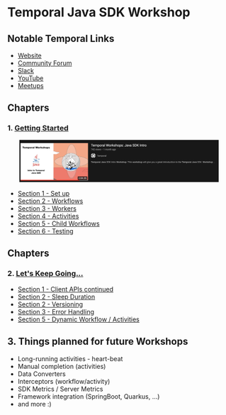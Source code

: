 # Temporal Java SDK Workshop

## Notable Temporal Links

* [Website](https://temporal.io/)
* [Community Forum](https://community.temporal.io/)
* [Slack](https://temporal.io/slack)
* [YouTube](https://temporal.io/youtube)
* [Meetups](https://temporal.io/meetup)

## Chapters

### 1. [Getting Started](src/main/java/io/workshop/CHAPTER1.md)

<p align="center">
 <a href="https://www.youtube.com/watch?v=VoSiIwkvuX0&t=6504s"><img src="media/workshop-1-video.png" width="450"/></a>
</p>

* [Section 1 - Set up](src/main/java/io/workshop/CHAPTER1.md#section-1)
* [Section 2 - Workflows](src/main/java/io/workshop/CHAPTER1.md#section-2)
* [Section 3 - Workers](src/main/java/io/workshop/CHAPTER1.md#section-3)
* [Section 4 - Activities ](src/main/java/io/workshop/CHAPTER1.md#section-4)
* [Section 5 - Child Workflows](src/main/java/io/workshop/CHAPTER1.md#section-5)
* [Section 6 - Testing](src/main/java/io/workshop/CHAPTER1.md#section-6)

## Chapters

### 2. [Let's Keep Going...](src/main/java/io/workshop/CHAPTER2.md)

* [Section 1 - Client APIs continued](src/main/java/io/workshop/CHAPTER2.md#Section-1)
* [Section 2 - Sleep Duration](src/main/java/io/workshop/CHAPTER2.md#Section-2)
* [Section 2 - Versioning](src/main/java/io/workshop/CHAPTER2.md#Section-3)
* [Section 3 - Error Handling](src/main/java/io/workshop/CHAPTER2.md#Section-4)
* [Section 5 - Dynamic Workflow / Activities](src/main/java/io/workshop/CHAPTER2.md#Section-5)


## 3. Things planned for future Workshops

* Long-running activities - heart-beat
* Manual completion (activities)
* Data Converters
* Interceptors (workflow/activity)
* SDK Metrics / Server Metrics
* Framework integration (SpringBoot, Quarkus, ...)
* and more :) 


